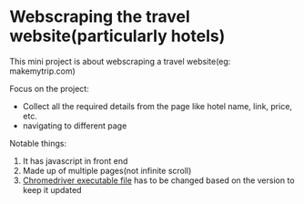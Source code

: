 # Webscraping the travel website(particularly hotels)

This mini project is about webscraping a travel website(eg: makemytrip.com)

Focus on the project:
- Collect all the required details from the page like hotel name, link, price, etc.
- navigating to different page

Notable things:
1. It has javascript in front end
2. Made up of multiple pages(not infinite scroll)
3. [Chromedriver executable file](https://chromedriver.chromium.org/downloads) has to be changed based on the version to keep it updated